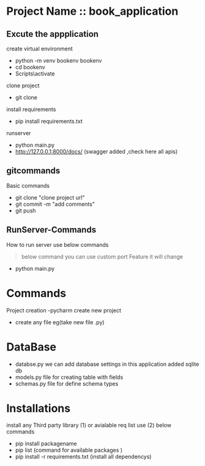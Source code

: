 # Project Name :: book_application

## Excute the appplication
create virtual environment
- python -m venv bookenv
bookenv
- cd bookenv
- Scripts\activate

clone project 
- git clone 

install requirements
- pip install requirements.txt

runserver
- python main.py
- http://127.0.0.1:8000/docs/       (swagger added ,check here all apis)



## gitcommands
Basic commands
- git clone "clone project url"
- git commit -m "add comments"
- git push 


## RunServer-Commands
How to run server  use below commands
> below command you can use custom port 
> Feature it will change
- python main.py



# Commands 
Project creation
-pycharm create new project 
- create any file eg(take new file .py)

# DataBase
- databse.py we can add database settings in this application added sqlite db
- models.py file for creating table with fields
- schemas.py file for define schema types

# Installations
install any Third party library (1) or avialable req list use (2) below commands
- pip install packagename
- pip list  (command for available packages )
- pip install -r requirements.txt  (install all dependencys)






